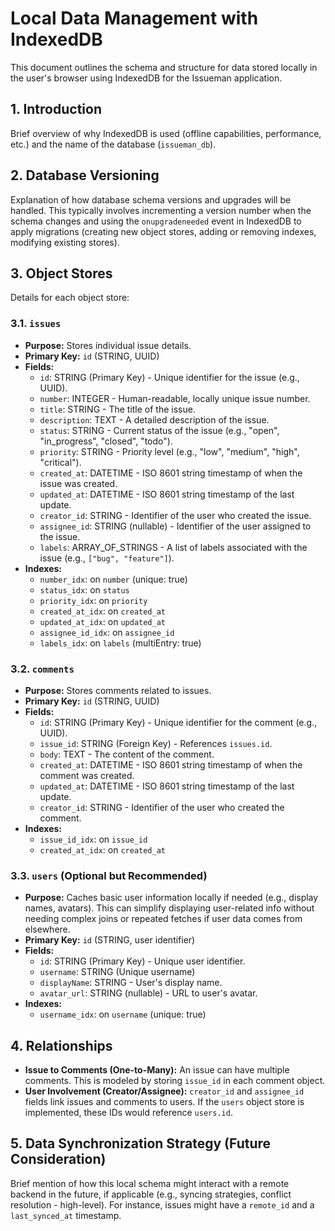 # Local Data Management with IndexedDB

This document outlines the schema and structure for data stored locally in the user's browser using IndexedDB for the Issueman application.

## 1. Introduction

Brief overview of why IndexedDB is used (offline capabilities, performance, etc.) and the name of the database (`issueman_db`).

## 2. Database Versioning

Explanation of how database schema versions and upgrades will be handled. This typically involves incrementing a version number when the schema changes and using the `onupgradeneeded` event in IndexedDB to apply migrations (creating new object stores, adding or removing indexes, modifying existing stores).

## 3. Object Stores

Details for each object store:

### 3.1. `issues`

*   **Purpose:** Stores individual issue details.
*   **Primary Key:** `id` (STRING, UUID)
*   **Fields:**
    *   `id`: STRING (Primary Key) - Unique identifier for the issue (e.g., UUID).
    *   `number`: INTEGER - Human-readable, locally unique issue number.
    *   `title`: STRING - The title of the issue.
    *   `description`: TEXT - A detailed description of the issue.
    *   `status`: STRING - Current status of the issue (e.g., "open", "in_progress", "closed", "todo").
    *   `priority`: STRING - Priority level (e.g., "low", "medium", "high", "critical").
    *   `created_at`: DATETIME - ISO 8601 string timestamp of when the issue was created.
    *   `updated_at`: DATETIME - ISO 8601 string timestamp of the last update.
    *   `creator_id`: STRING - Identifier of the user who created the issue.
    *   `assignee_id`: STRING (nullable) - Identifier of the user assigned to the issue.
    *   `labels`: ARRAY_OF_STRINGS - A list of labels associated with the issue (e.g., `["bug", "feature"]`).
*   **Indexes:**
    *   `number_idx`: on `number` (unique: true)
    *   `status_idx`: on `status`
    *   `priority_idx`: on `priority`
    *   `created_at_idx`: on `created_at`
    *   `updated_at_idx`: on `updated_at`
    *   `assignee_id_idx`: on `assignee_id`
    *   `labels_idx`: on `labels` (multiEntry: true)

### 3.2. `comments`

*   **Purpose:** Stores comments related to issues.
*   **Primary Key:** `id` (STRING, UUID)
*   **Fields:**
    *   `id`: STRING (Primary Key) - Unique identifier for the comment (e.g., UUID).
    *   `issue_id`: STRING (Foreign Key) - References `issues.id`.
    *   `body`: TEXT - The content of the comment.
    *   `created_at`: DATETIME - ISO 8601 string timestamp of when the comment was created.
    *   `updated_at`: DATETIME - ISO 8601 string timestamp of the last update.
    *   `creator_id`: STRING - Identifier of the user who created the comment.
*   **Indexes:**
    *   `issue_id_idx`: on `issue_id`
    *   `created_at_idx`: on `created_at`

### 3.3. `users` (Optional but Recommended)

*   **Purpose:** Caches basic user information locally if needed (e.g., display names, avatars). This can simplify displaying user-related info without needing complex joins or repeated fetches if user data comes from elsewhere.
*   **Primary Key:** `id` (STRING, user identifier)
*   **Fields:**
    *   `id`: STRING (Primary Key) - Unique user identifier.
    *   `username`: STRING (Unique username)
    *   `displayName`: STRING - User's display name.
    *   `avatar_url`: STRING (nullable) - URL to user's avatar.
*   **Indexes:**
    *   `username_idx`: on `username` (unique: true)

## 4. Relationships

*   **Issue to Comments (One-to-Many):** An issue can have multiple comments. This is modeled by storing `issue_id` in each comment object.
*   **User Involvement (Creator/Assignee):** `creator_id` and `assignee_id` fields link issues and comments to users. If the `users` object store is implemented, these IDs would reference `users.id`.

## 5. Data Synchronization Strategy (Future Consideration)

Brief mention of how this local schema might interact with a remote backend in the future, if applicable (e.g., syncing strategies, conflict resolution - high-level). For instance, issues might have a `remote_id` and a `last_synced_at` timestamp.
